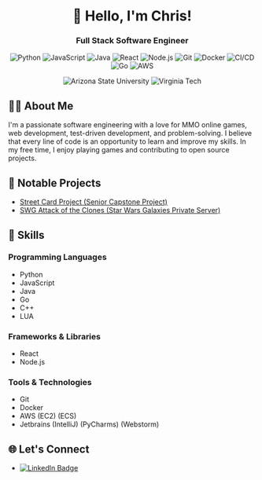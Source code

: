 <h1 align="center">👋 Hello, I'm Chris! </h1>
<h3 align="center">Full Stack Software Engineer</h3>
<p align="center">
  <img src="https://img.shields.io/badge/Python-3776AB?style=for-the-badge&logo=python&logoColor=white" alt="Python" />
  <img src="https://img.shields.io/badge/JavaScript-F7DF1E?style=for-the-badge&logo=javascript&logoColor=black" alt="JavaScript" />
  <img src="https://img.shields.io/badge/Java-ED8B00?style=for-the-badge&logo=java&logoColor=white" alt="Java" />
  <img src="https://img.shields.io/badge/React-20232A?style=for-the-badge&logo=react&logoColor=61DAFB" alt="React" />
  <img src="https://img.shields.io/badge/Node.js-43853D?style=for-the-badge&logo=node.js&logoColor=white" alt="Node.js" />
  <img src="https://img.shields.io/badge/Git-F05032?style=for-the-badge&logo=git&logoColor=white" alt="Git" />
  <img src="https://img.shields.io/badge/Docker-2496ED?style=for-the-badge&logo=docker&logoColor=white" alt="Docker" />
  <img src="https://img.shields.io/badge/CI%2FCD-4285F4?style=for-the-badge&logo=jenkins&logoColor=white" alt="CI/CD" />
  <img src="https://img.shields.io/badge/Go-00ADD8?style=for-the-badge&logo=go&logoColor=white" alt="Go" />
  <img src="https://img.shields.io/badge/AWS-232F3E?style=for-the-badge&logo=amazon-aws&logoColor=white" alt="AWS" />
</p>
<p align="center">
  <img src="https://img.shields.io/badge/Arizona%20State%20University-FBB040?style=for-the-badge&logo=arizona-state-university&logoColor=black" alt="Arizona State University" />
  <img src="https://img.shields.io/badge/Virginia%20Tech-660000?style=for-the-badge&logo=virginia-tech&logoColor=white" alt="Virginia Tech" />
</p>

## 👨‍💻 About Me
I'm a passionate software engineering with a love for MMO online games, web development, test-driven development, and problem-solving. I believe that every line of code is an opportunity to learn and improve my skills. In my free time, I enjoy playing games and contributing to open source projects.

## 📂 Notable Projects
- [Street Card Project (Senior Capstone Project)](https://github.com/calfaro7/StreetCardProject)
- [SWG Attack of the Clones (Star Wars Galaxies Private Server)](https://gitlab.com/alpha38/aotc-v2)

## 🚀 Skills
### Programming Languages
- Python
- JavaScript
- Java
- Go
- C++
- LUA

### Frameworks & Libraries
- React
- Node.js

### Tools & Technologies
- Git 
- Docker
- AWS (EC2) (ECS)
- Jetbrains (IntelliJ) (PyCharms) (Webstorm) 

## 🌐 Let's Connect
- [![LinkedIn Badge](https://img.shields.io/badge/LinkedIn-0077B5?style=flat&logo=linkedin&logoColor=white)](https://www.linkedin.com/in/ctbocchi/)
